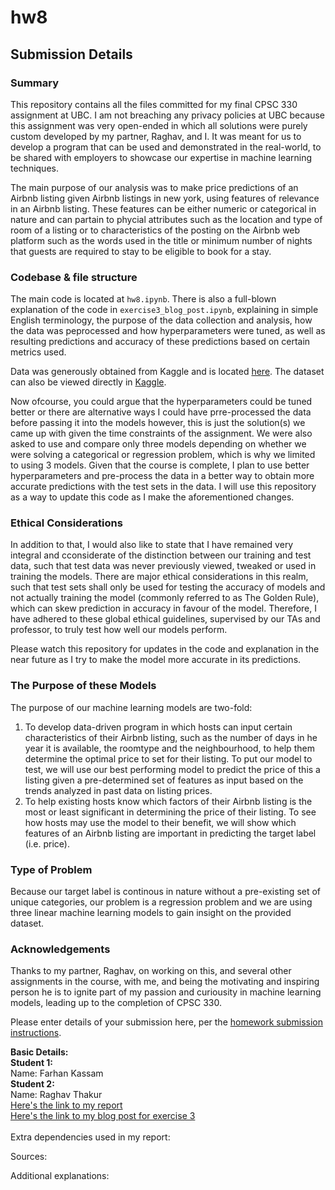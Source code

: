 # hw8

## Submission Details

### Summary 
This repository contains all the files committed for my final CPSC 330 assignment at UBC. I am not breaching any privacy policies at UBC because this assignment was very open-ended in which all solutions were purely custom developed by my partner, Raghav, and I. It was meant for us to develop a program that can be used and demonstrated in the real-world, to be shared with employers to showcase our expertise in machine learning techniques. 

The main purpose of our analysis was to make price predictions of an Airbnb listing given Airbnb listings in new york, using features of relevance in an Airbnb listing. These features can be either numeric or categorical in nature and can partain to phycial attributes such as the location and type of room of a listing or to characteristics of the posting on the Airbnb web platform such as the words used in the title or minimum number of nights that guests are required to stay to be eligible to book for a stay.

### Codebase & file structure
The main code is located at `hw8.ipynb`. There is also a full-blown explanation of the code in `exercise3_blog_post.ipynb`, explaining in simple English terminology, the purpose of the data collection and analysis, how the data was peprocessed and how hyperparameters were tuned, as well as resulting predictions and accuracy of these predictions based on certain metrics used.

Data was generously obtained from Kaggle and is located [here](./AB_NYC_2019.csv). The dataset can also be viewed directly in [Kaggle](https://www.kaggle.com/dgomonov/new-york-city-airbnb-open-data).

Now ofcourse, you could argue that the hyperparameters could be tuned better or there are alternative ways I could have prre-processed the data before passing it into the models however, this is just the solution(s) we came up with given the time constraints of the assignment. We were also asked to use and compare only three models depending on whether we were solving a categorical or regression problem, which is why we limited to using 3 models. Given that the course is complete, I plan to use better hyperparameters and pre-process the data in a better way to obtain more accurate predictions with the test sets in the data. I will use this repository as a way to update this code as I make the aforementioned changes.

### Ethical Considerations

In addition to that, I would also like to state that I have remained very integral and cconsiderate of the distinction between our training and test data, such that test data was never previously viewed, tweaked or used in training the models. There are major ethical considerations in this realm, such that test sets shall only be used for testing the accuracy of models and not actually training the model (commonly referred to as The Golden Rule), which can skew prediction in accuracy in favour of the model. Therefore, I have adhered to these global ethical guidelines, supervised by our TAs and professor, to truly test how well our models perform. 

Please watch this repository for updates in the code and explanation in the near future as I try to make the model more accurate in its predictions.

### The Purpose of these Models

The purpose of our machine learning models are two-fold:
1) To develop data-driven program in which hosts can input certain characteristics of their Airbnb listing, such as the number of days in he year it is available, the roomtype and the neighbourhood, to help them determine the optimal price to set for their listing. To put our model to test, we will use our best performing model to predict the price of this a listing given a pre-determined set of features as input based on the trends analyzed in past data on listing prices.
2) To help existing hosts know which factors of their Airbnb listing is the most or least significant in determining the price of their listing. To see how hosts may use the model to their benefit, we will show which features of an Airbnb listing are important in predicting the target label (i.e. price).

### Type of Problem
Because our target label is continous in nature without a pre-existing set of unique categories, our problem is a regression problem and we are using three linear machine learning models to gain insight on the provided dataset.

### Acknowledgements

Thanks to my partner, Raghav, on working on this, and several other assignments in the course, with me, and being the motivating and inspiring person he is to ignite part of my passion and curiousity in machine learning models, leading up to the completion of CPSC 330.

Please enter details of your submission here, per the [homework submission instructions](https://github.students.cs.ubc.ca/cpsc330-2019w-t2/home/blob/master/docs/homework_instructions.md).

**Basic Details:** <br>
**Student 1:** <br>
Name: Farhan Kassam <br>
**Student 2:** <br>
Name: Raghav Thakur <br>
[Here's the link to my report](./hw8.ipynb) <br>
[Here's the link to my blog post for exercise 3](./exercise3_blog_post.ipynb)
<br><br>
Extra dependencies used in my report:

Sources:

Additional explanations:

